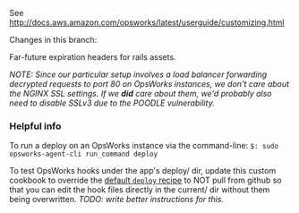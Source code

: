 See http://docs.aws.amazon.com/opsworks/latest/userguide/customizing.html

Changes in this branch:

Far-future expiration headers for rails assets.

_NOTE: Since our particular setup involves a load balancer forwarding decrypted requests to port 80 on OpsWorks instances, we don't care about the NGINX SSL settings. If we **did** care about them, we'd probably also need to disable SSLv3 due to the POODLE vulnerability._

### Helpful info

To run a deploy on an OpsWorks instance via the command-line: `$: sudo opsworks-agent-cli run_command deploy`

To test OpsWorks hooks under the app's deploy/ dir, update this custom cookbook to override the [default `deploy` recipe](https://github.com/aws/opsworks-cookbooks/blob/release-chef-11.10/deploy/definitions/opsworks_deploy.rb) to NOT pull from github so that you can edit the hook files directly in the current/ dir without them being overwritten. _TODO: write better instructions for this._
